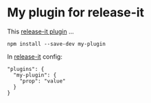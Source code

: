 # My plugin for release-it

This [release-it plugin](https://github.com/release-it/release-it/blob/master/docs/plugins.md) ...

```
npm install --save-dev my-plugin
```

In [release-it](https://github.com/release-it/release-it) config:

```
"plugins": {
  "my-plugin": {
    "prop": "value"
  }
}
```
